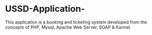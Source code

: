 # USSD-Application-
This application is a booking and ticketing system developed from the concepts of PHP, Mysql, Apache Web Server, SOAP &amp; Kannel.
